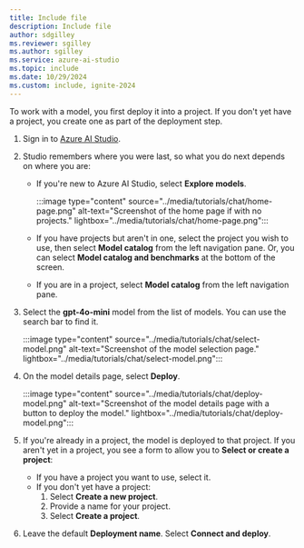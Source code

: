 ```yaml
---
title: Include file
description: Include file
author: sdgilley
ms.reviewer: sgilley
ms.author: sgilley
ms.service: azure-ai-studio
ms.topic: include
ms.date: 10/29/2024
ms.custom: include, ignite-2024
---
```


To work with a model, you first deploy it into a project. If you don't yet have a project, you create one as part of the deployment step.

1. Sign in to [Azure AI Studio](https://ai.azure.com).
1. Studio remembers where you were last, so what you do next depends on where you are:

    * If you're new to Azure AI Studio, select **Explore models**. 
  
        :::image type="content" source="../media/tutorials/chat/home-page.png" alt-text="Screenshot of the home page if with no projects." lightbox="../media/tutorials/chat/home-page.png":::

    * If you have projects but aren't in one, select the project you wish to use, then select **Model catalog** from the left navigation pane. Or, you can select **Model catalog and benchmarks** at the bottom of the screen.
    * If you are in a project, select **Model catalog** from the left navigation pane.

1. Select the **gpt-4o-mini** model from the list of models. You can use the search bar to find it. 

    :::image type="content" source="../media/tutorials/chat/select-model.png" alt-text="Screenshot of the model selection page." lightbox="../media/tutorials/chat/select-model.png":::

1. On the model details page, select **Deploy**.

    :::image type="content" source="../media/tutorials/chat/deploy-model.png" alt-text="Screenshot of the model details page with a button to deploy the model." lightbox="../media/tutorials/chat/deploy-model.png":::

1. If you're already in a project, the model is deployed to that project. If you aren't yet in a project, you see a form to allow you to **Select or create a project**:
 
    * If you have a project you want to use, select it.
    * If you don't yet have a project:
        1. Select **Create a new project**.
        1. Provide a name for your project.
        1. Select **Create a project**.

1. Leave the default **Deployment name**. Select **Connect and deploy**.
